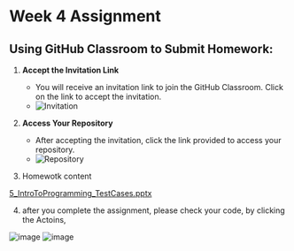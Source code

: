 # Week 4 Assignment

## Using GitHub Classroom to Submit Homework:

1. **Accept the Invitation Link**
   - You will receive an invitation link to join the GitHub Classroom. Click on the link to accept the invitation.
   - ![Invitation](https://github.com/user-attachments/assets/8379b460-b13d-4835-abfe-737f237aef12)
  
2. **Access Your Repository**
   - After accepting the invitation, click the link provided to access your repository.
   - ![Repository](https://github.com/user-attachments/assets/e3f80e25-bc79-4142-97f9-6423bc252799)

3. Homewotk content

[5_IntroToProgramming_TestCases.pptx](https://github.com/user-attachments/files/17487144/5_IntroToProgramming_TestCases.pptx)

4. after you complete the assignment, please check your code, by clicking the Actoins, 
 
![image](https://github.com/user-attachments/assets/1a09c71f-af4d-42f3-9c05-f68de38b9f2c)
![image](https://github.com/user-attachments/assets/42058b4f-0e1f-4c06-b5f6-ff21afe595bd)
